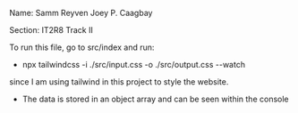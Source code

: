 Name: Samm Reyven Joey P. Caagbay

Section: IT2R8 Track II

To run this file, go to src/index and run:

- npx tailwindcss -i ./src/input.css -o ./src/output.css --watch 

since I am using tailwind in this project to style the website.

- The data is stored in an object array and can be seen within the console
